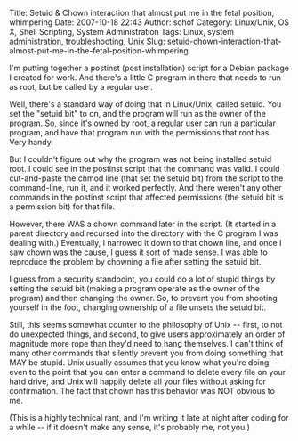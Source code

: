 Title: Setuid & Chown interaction that almost put me in the fetal position, whimpering
Date: 2007-10-18 22:43
Author: schof
Category: Linux/Unix, OS X, Shell Scripting, System Administration
Tags: Linux, system administration, troubleshooting, Unix
Slug: setuid-chown-interaction-that-almost-put-me-in-the-fetal-position-whimpering

I'm putting together a postinst (post installation) script for a Debian
package I created for work. And there's a little C program in there that
needs to run as root, but be called by a regular user.

Well, there's a standard way of doing that in Linux/Unix, called setuid.
You set the "setuid bit" to on, and the program will run as the owner of
the program. So, since it's owned by root, a regular user can run a
particular program, and have that program run with the permissions that
root has. Very handy.

But I couldn't figure out why the program was not being installed setuid
root. I could see in the postinst script that the command was valid. I
could cut-and-paste the chmod line (that set the setuid bit) from the
script to the command-line, run it, and it worked perfectly. And there
weren't any other commands in the postinst script that affected
permissions (the setuid bit is a permission bit) for that file.

However, there WAS a chown command later in the script. (It started in a
parent directory and recursed into the directory with the C program I
was dealing with.) Eventually, I narrowed it down to that chown line,
and once I saw chown was the cause, I guess it sort of made sense. I was
able to reproduce the problem by chowning a file after setting the
setuid bit.

I guess from a security standpoint, you could do a lot of stupid things
by setting the setuid bit (making a program operate as the owner of the
program) and then changing the owner. So, to prevent you from shooting
yourself in the foot, changing ownership of a file unsets the setuid
bit.

Still, this seems somewhat counter to the philosophy of Unix -- first,
to not do unexpected things, and second, to give users approximately an
order of magnitude more rope than they'd need to hang themselves. I
can't think of many other commands that silently prevent you from doing
something that MAY be stupid. Unix usually assumes that you know what
you're doing -- even to the point that you can enter a command to delete
every file on your hard drive, and Unix will happily delete all your
files without asking for confirmation. The fact that chown has this
behavior was NOT obvious to me.

(This is a highly technical rant, and I'm writing it late at night after
coding for a while -- if it doesn't make any sense, it's probably me,
not you.)

